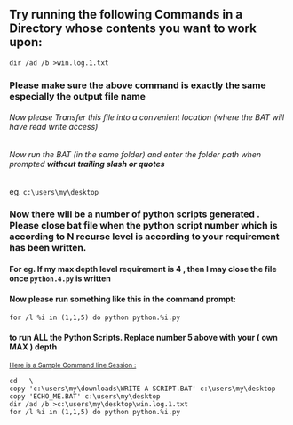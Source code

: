 ## Try running the following Commands in a Directory whose contents you want to work upon:
`dir /ad /b >win.log.1.txt`
### Please make sure the above command is exactly the same especially the output file name
###### Now please Transfer this file into a convenient location (where the BAT will have read write access)
###### Now run the BAT (in the same folder) and enter the folder path when prompted <i><b>without trailing slash or quotes</i></b>

eg. `c:\users\my\desktop`

### Now there will be a number of python scripts generated . Please close bat file when the python script number which is according to N recurse level is according to your requirement has been written.
#### For eg. If my max depth level requirement is 4  , then I may close the file once `python.4.py` is written

#### Now please run something like this in the command prompt:
``for /l %i in (1,1,5) do python python.%i.py``

#### to run ALL the Python Scripts. Replace number 5 above with your ( own MAX ) depth
<sup><ins>Here is a Sample Command line Session :</ins>
```
cd   \
copy 'c:\users\my\downloads\WRITE A SCRIPT.BAT' c:\users\my\desktop
copy 'ECHO_ME.BAT' c:\users\my\desktop
dir /ad /b >c:\users\my\desktop\win.log.1.txt
for /l %i in (1,1,5) do python python.%i.py
```






